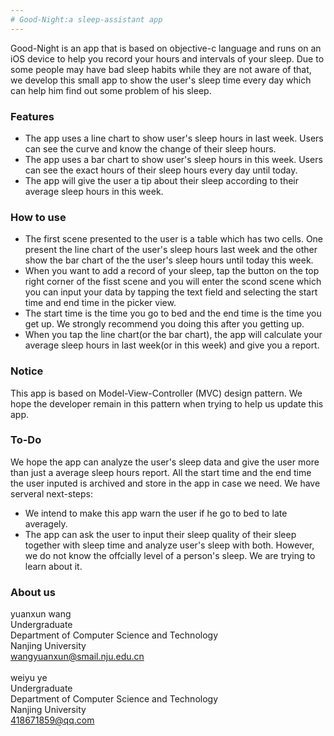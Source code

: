```yaml
---
# Good-Night:a sleep-assistant app
---
```

  Good-Night is an app that is based on objective-c language and runs on an iOS device to help you record your hours and intervals of your sleep. Due to some people may have bad sleep habits while they are not aware of that, we develop this small app to show the user's sleep time every day which can help him find out some problem of his sleep.

### Features
* The app uses a line chart to show user's sleep hours in last week. Users can see the curve and know the change of their sleep hours.
* The app uses a bar chart to show user's sleep hours in this week. Users can see the exact hours of their sleep hours every day until today.
* The app will give the user a tip about their sleep according to their average sleep hours in this week.

### How to use 
* The first scene presented to the user is a table which has two cells. One present the line chart of the user's sleep hours last week and the other show the bar chart of the the user's sleep hours until today this week.
* When you want to add a record of your sleep, tap the button on the top right corner of the fisst scene and you will enter the scond scene which you can input your data by tapping the text field and selecting the start time and end time in the picker view.
* The start time is the time you go to bed and the end time is the time you get up. We strongly recommend you doing this after you getting up.
* When you tap the line chart(or the bar chart), the app will calculate your average sleep hours in last week(or in this week) and give you a report. 

### Notice 
This app is based on Model-View-Controller (MVC) design pattern. We hope the developer remain in this pattern when trying to help us update this app.

### To-Do
We hope the app can analyze the user's sleep data and give the user more than just a average sleep hours report. All the start time and the end time the user inputed is archived and store in the app in case we need. We have serveral next-steps:
* We intend to make this app warn the user if he go to bed to late averagely.
* The app can ask the user to input their sleep quality of their sleep together with sleep time and analyze user's sleep with both. However, we do not know the offcially level of a person's sleep. We are trying to learn about it.

### About us 
yuanxun wang <br>
Undergraduate <br>
Department of Computer Science and Technology <br>
Nanjing University <br>
wangyuanxun@smail.nju.edu.cn <br>
<br>
weiyu ye <br>
Undergraduate <br>
Department of Computer Science and Technology <br>
Nanjing University <br>
418671859@qq.com
